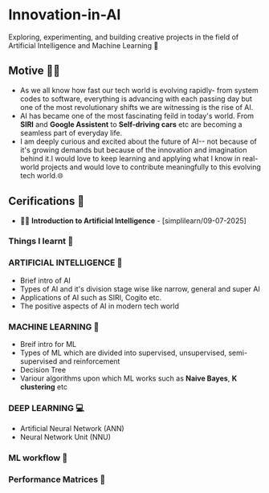 # Innovation-in-AI
Exploring, experimenting, and building creative projects in the field of Artificial Intelligence and Machine Learning 🤖

## Motive 👩‍💻
- As we all know how fast our tech world is evolving rapidly- from system codes to software, everything is advancing with each passing day but one of the most revolutionary shifts we are witnessing is the rise of AI.
- AI has became one of the most fascinating feild in today's world. From **SIRI** and **Google Assistent** to **Self-driving cars** etc are becoming a seamless part of everyday life.
- I am deeply curious and excited about the future of AI-- not because of it's growing demands but because of the innovation and imagination behind it.I would love to keep learning and applying what I know in real-world projects and would love to contribute meaningfully to this evolving tech world.🌐

## Cerifications 🏅
- 👩‍💻 **Introduction to Artificial Intelligence** - [simplilearn/09-07-2025]

### Things I learnt 📝
### ARTIFICIAL INTELLIGENCE 🤖
- Brief intro of AI
- Types of AI and it's division stage wise like narrow, general and super AI
- Applications of AI such as SIRI, Cogito etc.
- The positive aspects of AI in modern tech world

### MACHINE LEARNING 🚀
- Breif intro for ML
- Types of ML which are divided into supervised, unsupervised, semi-supervised and reinforcement
- Decision Tree
- Variour algorithms upon which ML works such as **Naive Bayes**, **K clustering** etc

### DEEP LEARNING 💻
- Artificial Neural Network (ANN)
- Neural Network Unit (NNU)

### ML workflow 🧰
### Performance Matrices 🧠


  
